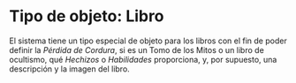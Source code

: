 # Tipo de objeto: Libro

El sistema tiene un tipo especial de objeto para los libros con el fin de poder definir la _Pérdida de Cordura_, si es un Tomo de los Mitos o un libro de ocultismo, qué _Hechizos_ o _Habilidades_ proporciona, y, por supuesto, una descripción y la imagen del libro.
